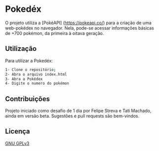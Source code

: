 # Pokedéx
O projeto utiliza a [PokéAPI] (https://pokeapi.co/) para a criação de uma web-pokédex no navegador. 
Nela, pode-se acessar informações básicas de +700 pokémon, da primeira à oitava geração.

## Utilização

Para utilizar a Pokedéx:
```bash
1- Clone o repositório;
2- Abra o arquivo index.html
3- Abra a Pokédex
4- Digite o numero do pokémon
```
## Contribuições
Projeto iniciado como desafio de 1 dia por Felipe Streva e Tati Machado, ainda em versão beta. 
Sugestões e pull requests são bem-vindos.

## Licença 
[GNU GPLv3](https://choosealicense.com/licenses/gpl-3.0/)
